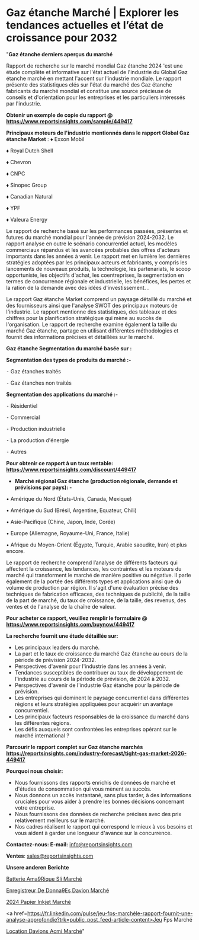 # Gaz étanche Marché | Explorer les tendances actuelles et l’état de croissance pour 2032

"<strong>Gaz étanche derniers aperçus du marché</strong>

Rapport de recherche sur le marché mondial Gaz étanche 2024 'est une étude complète et informative sur l'état actuel de l'industrie du Global Gaz étanche marché en mettant l'accent sur l'industrie mondiale. Le rapport présente des statistiques clés sur l'état du marché des Gaz étanche fabricants du marché mondial et constitue une source précieuse de conseils et d'orientation pour les entreprises et les particuliers intéressés par l'industrie.

<strong>Obtenir un exemple de copie du rapport @ <a href=https://www.reportsinsights.com/sample/449417>https://www.reportsinsights.com/sample/449417</a></strong>

<strong>Principaux moteurs de l'industrie mentionnés dans le rapport Global Gaz étanche Market</strong> :
♦ Exxon Mobil

♦ Royal Dutch Shell

♦ Chevron

♦ CNPC

♦ Sinopec Group

♦ Canadian Natural

♦ YPF

♦ Valeura Energy

Le rapport de recherche basé sur les performances passées, présentes et futures du marché mondial pour l'année de prévision 2024-2032. Le rapport analyse en outre le scénario concurrentiel actuel, les modèles commerciaux répandus et les avancées probables des offres d'acteurs importants dans les années à venir. Le rapport met en lumière les dernières stratégies adoptées par les principaux acteurs et fabricants, y compris les lancements de nouveaux produits, la technologie, les partenariats, le scoop opportuniste, les objectifs d'achat, les coentreprises, la segmentation en termes de concurrence régionale et industrielle, les bénéfices, les pertes et la ration de la demande avec des idées d'investissement. .

Le rapport Gaz étanche Market comprend un paysage détaillé du marché et des fournisseurs ainsi que l'analyse SWOT des principaux moteurs de l'industrie. Le rapport mentionne des statistiques, des tableaux et des chiffres pour la planification stratégique qui mène au succès de l'organisation. Le rapport de recherche examine également la taille du marché Gaz étanche, partage en utilisant différentes méthodologies et fournit des informations précises et détaillées sur le marché.

<strong>Gaz étanche Segmentation du marché basée sur :</strong>

<strong>Segmentation des types de produits du marché :-</strong>

⁃ Gaz étanches traités

⁃ Gaz étanches non traités

<strong>Segmentation des applications du marché :-</strong>

⁃ Résidentiel

⁃ Commercial

⁃ Production industrielle

⁃ La production d'énergie

⁃ Autres

<strong>Pour obtenir ce rapport à un taux rentable: <a href=https://www.reportsinsights.com/discount/449417>https://www.reportsinsights.com/discount/449417</a></strong>
<ul>
  <li><strong>Marché régional Gaz étanche (production régionale, demande et prévisions par pays): -</strong></li>
</ul>
• Amérique du Nord (États-Unis, Canada, Mexique)

• Amérique du Sud (Brésil, Argentine, Equateur, Chili)

• Asie-Pacifique (Chine, Japon, Inde, Corée)

• Europe (Allemagne, Royaume-Uni, France, Italie)

• Afrique du Moyen-Orient (Égypte, Turquie, Arabie saoudite, Iran) et plus encore.

Le rapport de recherche comprend l’analyse de différents facteurs qui affectent la croissance, les tendances, les contraintes et les moteurs du marché qui transforment le marché de manière positive ou négative. Il parle également de la portée des différents types et applications ainsi que du volume de production par région. Il s'agit d'une évaluation précise des techniques de fabrication efficaces, des techniques de publicité, de la taille de la part de marché, du taux de croissance, de la taille, des revenus, des ventes et de l'analyse de la chaîne de valeur.

<strong>Pour acheter ce rapport, veuillez remplir le formulaire @   <a href=https://www.reportsinsights.com/buynow/449417>https://www.reportsinsights.com/buynow/449417</a></strong>

<strong>La recherche fournit une étude détaillée sur:</strong>
<ul>
  <li>Les principaux leaders du marché.</li>
  <li>La part et le taux de croissance du marché Gaz étanche au cours de la période de prévision 2024-2032.</li>
  <li>Perspectives d'avenir pour l'industrie dans les années à venir.</li>
  <li>Tendances susceptibles de contribuer au taux de développement de l'industrie au cours de la période de prévision, de 2024 à 2032.</li>
  <li>Perspectives d'avenir de l'industrie Gaz étanche pour la période de prévision.</li>
  <li>Les entreprises qui dominent le paysage concurrentiel dans différentes régions et leurs stratégies appliquées pour acquérir un avantage concurrentiel.</li>
  <li>Les principaux facteurs responsables de la croissance du marché dans les différentes régions.</li>
  <li>Les défis auxquels sont confrontées les entreprises opérant sur le marché international ?</li>
</ul>

<strong>Parcourir le rapport complet sur Gaz étanche marchés <a href=https://reportsinsights.com/industry-forecast/tight-gas-market-2026-449417>https://reportsinsights.com/industry-forecast/tight-gas-market-2026-449417</a></strong>

<strong>Pourquoi nous choisir:</strong>
<ul>
  <li>Nous fournissons des rapports enrichis de données de marché et d'études de consommation qui vous mènent au succès.</li>
  <li>Nous donnons un accès instantané, sans plus tarder, à des informations cruciales pour vous aider à prendre les bonnes décisions concernant votre entreprise.</li>
  <li>Nous fournissons des données de recherche précises avec des prix relativement meilleurs sur le marché.</li>
  <li>Nos cadres réalisent le rapport qui correspond le mieux à vos besoins et vous aident à garder une longueur d'avance sur la concurrence.</li>
</ul>
<strong>Contactez-nous:
</strong><strong>E-mail:</strong> <a href=mailto:info@reportsinsights.com>info@reportsinsights.com</a>

<strong>Ventes</strong>: <a href=mailto:sales@reportsinsights.com>sales@reportsinsights.com</a>

<strong>Unsere anderen Berichte</strong>

<a href=https://www.linkedin.com/pulse/batterie-am%C3%A9rique-sli-march%C3%A9-moteurs-contraintes-7ajff/>Batterie Ama9Rique Sli Marché</a>

<a href=https://www.linkedin.com/pulse/enregistreur-de-donn%C3%A9es-davion-march%C3%A9-2024-part-dh2kc/>Enregistreur De Donna9Es Davion Marché</a>

<a href=https://www.linkedin.com/pulse/2024-papier-inkjet-marché-principaux-acteurs-eoukc/>2024 Papier Inkjet Marché</a>

<a href=https://fr.linkedin.com/pulse/jeu-fps-marchéle-rapport-fournit-une-analyse-approfondie?trk=public_post_feed-article-content>Jeu Fps Marché</a>

<a href=https://www.linkedin.com/pulse/location-davions-acmi-march%C3%A9-segmentation-tendances-o7ihf/>Location Davions Acmi Marché</a>"
